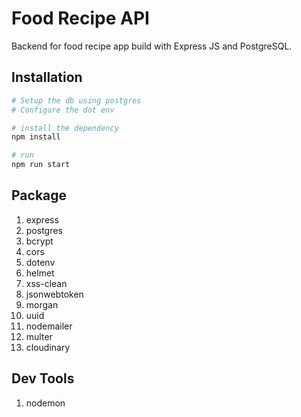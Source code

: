 # Food Recipe API

Backend for food recipe app build with Express JS and PostgreSQL.

## Installation

```bash
# Setup the db using postgres
# Configure the dot env

# install the dependency
npm install

# run
npm run start

```

## Package

1. express
2. postgres
3. bcrypt
4. cors
5. dotenv
6. helmet
7. xss-clean
8. jsonwebtoken
9. morgan
10. uuid
11. nodemailer
12. multer
13. cloudinary

## Dev Tools

1. nodemon
